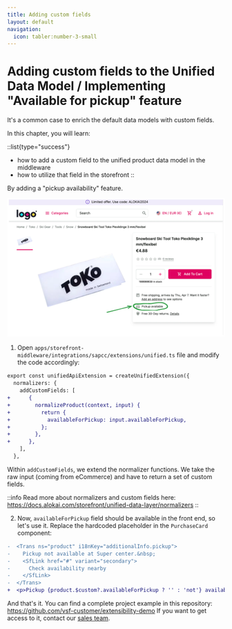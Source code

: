 ```yaml
---
title: Adding custom fields
layout: default
navigation:
  icon: tabler:number-3-small
---
```


# Adding custom fields to the Unified Data Model / Implementing "Available for pickup" feature

It's a common case to enrich the default data models with custom fields.

In this chapter, you will learn:

::list{type="success"}
- how to add a custom field to the unified product data model in the middleware
- how to utilize that field in the storefront
::

By adding a "pickup availability" feature.

![Available for pickup](./images/available-for-pickup.webp)

1. Open `apps/storefront-middleware/integrations/sapcc/extensions/unified.ts` file and modify the code accordingly:

<!-- Related code: https://github.com/vsf-customer/extensibility-demo/blob/main/apps/storefront-middleware/integrations/sapcc/extensions/unified.ts#L8 -->
```diff [apps/storefront-middleware/integrations/sapcc/extensions/unified.ts]
export const unifiedApiExtension = createUnifiedExtension({
  normalizers: {
    addCustomFields: [
+      {
+        normalizeProduct(context, input) {
+          return {
+            availableForPickup: input.availableForPickup,
+          };
+        },
+      },
    ],
  },
```

Within `addCustomFields`, we extend the normalizer functions. We take the raw input (coming from eCommerce) and have to
return a set of custom fields.


::info
Read more about normalizers and custom fields here: https://docs.alokai.com/storefront/unified-data-layer/normalizers
::

2. Now, `availableForPickup` field should be available in the front end, so let's use it. Replace the hardcoded placeholder
in the `PurchaseCard` component:

<!-- Related code: https://github.com/vsf-customer/extensibility-demo/blob/main/apps/storefront-unified-nextjs/components/PurchaseCard/PurchaseCard.tsx#L126 -->
```diff [storefront-unified-nextjs/components/PurchaseCard/PurchaseCard.tsx]
-  <Trans ns="product" i18nKey="additionalInfo.pickup">
-    Pickup not available at Super center.&nbsp;
-    <SfLink href="#" variant="secondary">
-      Check availability nearby
-    </SfLink>
-  </Trans>
+  <p>Pickup {product.$custom?.availableForPickup ? '' : 'not'} available</p>
```

And that's it. You can find a complete project example in this repository: <https://github.com/vsf-customer/extensibility-demo>
If you want to get access to it, contact our [sales team](https://docs.alokai.com/enterprise).